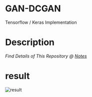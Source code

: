 # GAN-DCGAN
Tensorflow / Keras Implementation
# Description
*Find Details of This Repository @ [Notes](https://github.com/UCanCallMeJia/GAN-DCGAN/blob/master/2019-11-20-GAN.pdf)*
# result
![result](https://github.com/UCanCallMeJia/GAN-DCGAN/tree/master/results/399_.png)
